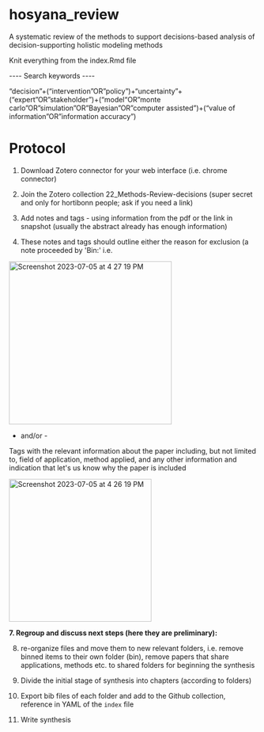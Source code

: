 # hosyana_review

A systematic review of the methods to support decisions-based analysis of decision-supporting holistic modeling methods

Knit everything from the index.Rmd file

---- Search keywords ----

“decision”+(“intervention”OR”policy”)+“uncertainty”+(“expert”OR”stakeholder”)+(“model“OR”monte carlo”OR”simulation”OR”Bayesian”OR”computer assisted”)+(“value of information”OR”information accuracy”)

# Protocol

1. Download Zotero connector for your web interface (i.e. chrome connector)

2. Join the Zotero collection 22_Methods-Review-decisions (super secret and only for hortibonn people; ask if you need a link)

5. Add notes and tags - using information from the pdf or the link in snapshot (usually the abstract already has enough information)

6. These notes and tags should outline either the reason for exclusion (a note proceeded by 'Bin:' i.e.

<img width="329" alt="Screenshot 2023-07-05 at 4 27 19 PM" src="https://github.com/CWWhitney/hosyana_review/assets/19190662/744c6402-0e01-45be-a1a0-d01a97a1243e">

 - and/or - 

Tags with the relevant information about the paper including, but not limited to, field of application, method applied, and any other information and indication that let's us know why the paper is included

<img width="288" alt="Screenshot 2023-07-05 at 4 26 19 PM" src="https://github.com/CWWhitney/hosyana_review/assets/19190662/3b167c7a-de9c-4917-a97c-d8b61eb6d867">

**7. Regroup and discuss next steps (here they are preliminary):**  

8. re-organize files and move them to new relevant folders, i.e. remove binned items to their own folder (bin), remove papers that share applications, methods etc. to shared folders for beginning the synthesis

9. Divide the initial stage of synthesis into chapters (according to folders)

10. Export bib files of each folder  and add to the Github collection, reference in YAML of the `index` file

11. Write synthesis 

